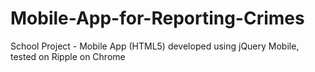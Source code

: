 # Mobile-App-for-Reporting-Crimes
School Project - Mobile App (HTML5) developed using jQuery Mobile, tested on Ripple on Chrome

